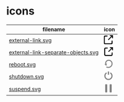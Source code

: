 # icons

| filename                                                                 | icon                                                          |
| ---                                                                      | ---                                                           |
| [external-link.svg](external-link.svg)                                   | <img src="external-link.svg" width="24px" />                  |
| [external-link-separate-objects.svg](external-link-separate-objects.svg) | <img src="external-link-separate-objects.svg" width="24px" /> |
| [reboot.svg](reboot.svg)                                                 | <img src="reboot.svg" width="24px" />                         |
| [shutdown.svg](shutdown.svg)                                             | <img src="shutdown.svg" width="24px" />                       |
| [suspend.svg](suspend.svg)                                               | <img src="suspend.svg" width="24px" />                        |
